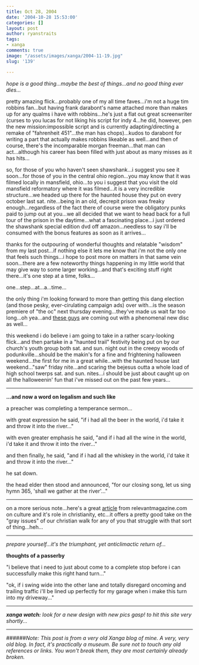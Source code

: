 ```yaml
---
title: Oct 28, 2004
date: '2004-10-28 15:53:00'
categories: []
layout: post
author: ryanstraits
tags:
- xanga
comments: true
image: "/assets/images/xanga/2004-11-19.jpg"
slug: '139'

---
```

<em>hope is a good thing...maybe the best of things...and no good thing ever dies...</em>

<!-- break -->

pretty amazing flick...probably one of my all time faves...i'm not a huge tim robbins fan...but having frank darabont's name attached more than makes up for any qualms i have with robbins...he's just a flat out great screenwriter (curses to you lucas for not liking his script for indy 4...he did, however, pen the new mission:impossible script and is currently adapting/directing a remake of "fahrenheit 451"...the man has chops)...kudos to darabont for writing a part that actually makes robbins likeable as well...and then of course, there's the incomparable morgan freeman...that man can act...although his career has been filled with just about as many misses as it has hits...

so, for those of you who haven't seen shawshank...i suggest you see it soon...for those of you in the central ohio region...you may know that it was filmed locally in mansfield, ohio...to you i suggest that you visit the old mansfield reformatory where it was filmed...it is a very incredible structure...we headed up there for the haunted house they put on every october last sat. nite...being in an old, decrepit prison was freaky enough...regardless of the fact there of course were the obligatory punks paid to jump out at you...we all decided that we want to head back for a full tour of the prison in the daytime...what a fascinating place...i just ordered the shawshank special edition dvd off amazon...needless to say i'll be consumed with the bonus features as soon as it arrives...

thanks for the outpouring of wonderful thoughts and relatable "wisdom" from my last post...if nothing else it lets me know that i'm not the only one that feels such things...i hope to post more on matters in that same vein soon...there are a few noteworthy things happening in my little world that may give way to some larger working...and that's exciting stuff right there...it's one step at a time, folks...

one...step...at...a...time...

the only thing i'm looking forward to more than getting this dang election (and those pesky, ever-cirulating campaign ads) over with...is the season premiere of "the oc" next thursday evening...they've made us wait far too long...oh yea...and <a href="http://www.mmhmm.com" target="_blank">these guys</a> are coming out with a phenomenal new disc as well...

this weekend i do believe i am going to take in a rather scary-looking flick...and then partake in a "haunted trail" festivity being put on by our church's youth group both sat. and sun. night out in the creepy woods of podunkville...should be the makin's for a fine and frightening halloween weekend...the first for me in a great while...with the haunted house last weekend..."saw" friday nite...and scaring the bejesus outta a whole load of high school twerps sat. and sun. nites...i should be just about caught up on all the halloweenin' fun that i've missed out on the past few years...

---

<strong>...and now a word on legalism and such like</strong>

a preacher was completing a temperance sermon...

with great expression he said, "if i had all the beer in the world, i'd take it and throw it into the river..."

with even greater emphasis he said, "and if i had all the wine in the world, i'd take it and throw it into the river..."

and then finally, he said, "and if i had all the whiskey in the world, i'd take it and throw it into the river..."

he sat down.

the head elder then stood and announced, "for our closing song, let us sing hymn 365, 'shall we gather at the river'..."

---

on a more serious note...here's a great <a href="http://www.relevantmagazine.com/article.php?sid=4956" target="_blank">article</a> from relevantmagazine.com on culture and it's role in christianity, etc...it offers a pretty good take on the "gray issues" of our christian walk for any of you that struggle with that sort of thing...heh...

---

<em>prepare yourself...it's the triumphant, yet anticlimactic return of...</em>

<em>
</em><strong>thoughts of a passerby</strong>

"i believe that i need to just about come to a complete stop before i can successfully make this right hand turn..."

"ok, if i swing wide into the other lane and totally disregard oncoming and trailing traffic i'll be lined up perfectly for my garage when i make this turn into my driveway..."

---

<em><strong>xanga watch:</strong> look for a new design with new pics *gasp!* to hit this site very shortly...</em>

---

######*Note: This post is from a very old Xanga blog of mine. A very, very old blog. In fact, it's practically a museum. Be sure not to touch any old references or links. You won't break them, they are most certainly already broken.*